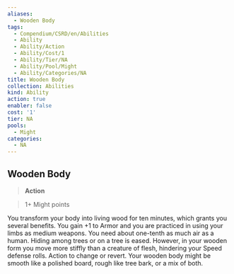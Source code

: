 ```yaml
---
aliases:
  - Wooden Body
tags:
  - Compendium/CSRD/en/Abilities
  - Ability
  - Ability/Action
  - Ability/Cost/1
  - Ability/Tier/NA
  - Ability/Pool/Might
  - Ability/Categories/NA
title: Wooden Body
collection: Abilities
kind: Ability
action: true
enabler: false
cost: '1'
tier: NA
pools:
  - Might
categories:
  - NA
---
```

## Wooden Body    
>**Action**    
>1+ Might points  
    
You transform your body into living wood for ten minutes, which grants you several benefits. You gain +1 to Armor and you are practiced in using your limbs as medium weapons. You need about one-tenth as much air as a human. Hiding among trees or on a tree is eased. However, in your wooden form you move more stiffly than a creature of flesh, hindering your Speed defense rolls. Action to change or revert.	Your wooden body might be smooth like a polished board, rough like tree bark, or a mix of both.
